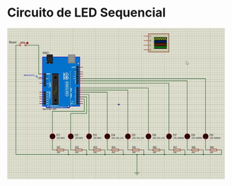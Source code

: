 # Circuito de LED Sequencial

![](https://github.com/alisson2000rj/SE/blob/master/Exercicio%20Teste-01-%20sequencial_led/sequencial_led.jpg)

  

<!--
By Alisson Cavalcante e Silva
12/09/2018
-->
